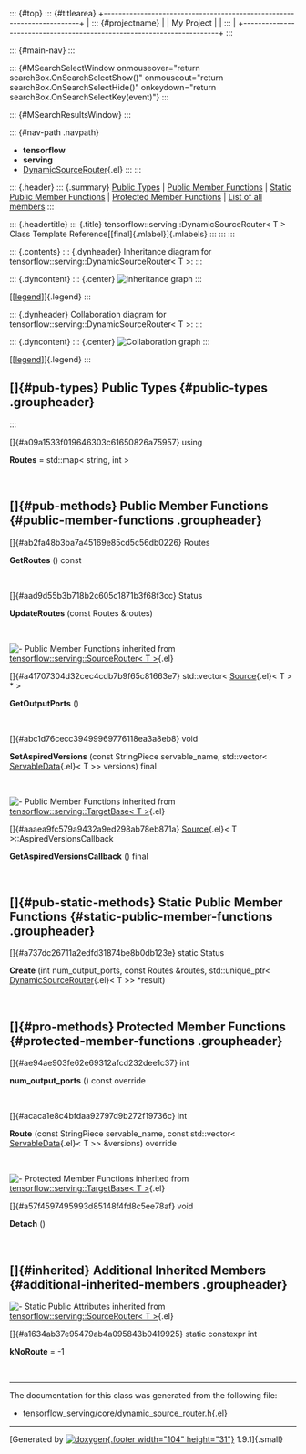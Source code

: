 ::: {#top}
::: {#titlearea}
+-----------------------------------------------------------------------+
| ::: {#projectname}                                                    |
| My Project                                                            |
| :::                                                                   |
+-----------------------------------------------------------------------+
:::

::: {#main-nav}
:::

::: {#MSearchSelectWindow onmouseover="return searchBox.OnSearchSelectShow()" onmouseout="return searchBox.OnSearchSelectHide()" onkeydown="return searchBox.OnSearchSelectKey(event)"}
:::

::: {#MSearchResultsWindow}
:::

::: {#nav-path .navpath}
-   **tensorflow**
-   **serving**
-   [DynamicSourceRouter](classtensorflow_1_1serving_1_1DynamicSourceRouter.html){.el}
:::
:::

::: {.header}
::: {.summary}
[Public Types](#pub-types) \| [Public Member Functions](#pub-methods) \|
[Static Public Member Functions](#pub-static-methods) \| [Protected
Member Functions](#pro-methods) \| [List of all
members](classtensorflow_1_1serving_1_1DynamicSourceRouter-members.html)
:::

::: {.headertitle}
::: {.title}
tensorflow::serving::DynamicSourceRouter\< T \> Class Template
Reference[[final]{.mlabel}]{.mlabels}
:::
:::
:::

::: {.contents}
::: {.dynheader}
Inheritance diagram for tensorflow::serving::DynamicSourceRouter\< T \>:
:::

::: {.dyncontent}
::: {.center}
![Inheritance
graph](classtensorflow_1_1serving_1_1DynamicSourceRouter__inherit__graph.png)
:::

[\[[legend](graph_legend.html)\]]{.legend}
:::

::: {.dynheader}
Collaboration diagram for tensorflow::serving::DynamicSourceRouter\< T
\>:
:::

::: {.dyncontent}
::: {.center}
![Collaboration
graph](classtensorflow_1_1serving_1_1DynamicSourceRouter__coll__graph.png)
:::

[\[[legend](graph_legend.html)\]]{.legend}
:::

[]{#pub-types} Public Types {#public-types .groupheader}
---------------------------
:::

[]{#a09a1533f019646303c61650826a75957} using 

**Routes** = std::map\< string, int \>

 

[]{#pub-methods} Public Member Functions {#public-member-functions .groupheader}
----------------------------------------

[]{#ab2fa48b3ba7a45169e85cd5c56db0226} Routes 

**GetRoutes** () const

 

[]{#aad9d55b3b718b2c605c1871b3f68f3cc} Status 

**UpdateRoutes** (const Routes &routes)

 

![-](closed.png) Public Member Functions inherited from
[tensorflow::serving::SourceRouter\< T
\>](classtensorflow_1_1serving_1_1SourceRouter.html){.el}

[]{#a41707304d32cec4cdb7b9f65c81663e7} std::vector\<
[Source](classtensorflow_1_1serving_1_1Source.html){.el}\< T \> \* \> 

**GetOutputPorts** ()

 

[]{#abc1d76cecc39499969776118ea3a8eb8} void 

**SetAspiredVersions** (const StringPiece servable\_name, std::vector\<
[ServableData](classtensorflow_1_1serving_1_1ServableData.html){.el}\< T
\>\> versions) final

 

![-](closed.png) Public Member Functions inherited from
[tensorflow::serving::TargetBase\< T
\>](classtensorflow_1_1serving_1_1TargetBase.html){.el}

[]{#aaaea9fc579a9432a9ed298ab78eb871a}
[Source](classtensorflow_1_1serving_1_1Source.html){.el}\< T
\>::AspiredVersionsCallback 

**GetAspiredVersionsCallback** () final

 

[]{#pub-static-methods} Static Public Member Functions {#static-public-member-functions .groupheader}
------------------------------------------------------

[]{#a737dc26711a2edfd31874be8b0db123e} static Status 

**Create** (int num\_output\_ports, const Routes &routes,
std::unique\_ptr\<
[DynamicSourceRouter](classtensorflow_1_1serving_1_1DynamicSourceRouter.html){.el}\<
T \>\> \*result)

 

[]{#pro-methods} Protected Member Functions {#protected-member-functions .groupheader}
-------------------------------------------

[]{#ae94ae903fe62e69312afcd232dee1c37} int 

**num\_output\_ports** () const override

 

[]{#acaca1e8c4bfdaa92797d9b272f19736c} int 

**Route** (const StringPiece servable\_name, const std::vector\<
[ServableData](classtensorflow_1_1serving_1_1ServableData.html){.el}\< T
\>\> &versions) override

 

![-](closed.png) Protected Member Functions inherited from
[tensorflow::serving::TargetBase\< T
\>](classtensorflow_1_1serving_1_1TargetBase.html){.el}

[]{#a57f4597495993d85148f4fd8c5ee78af} void 

**Detach** ()

 

[]{#inherited} Additional Inherited Members {#additional-inherited-members .groupheader}
-------------------------------------------

![-](closed.png) Static Public Attributes inherited from
[tensorflow::serving::SourceRouter\< T
\>](classtensorflow_1_1serving_1_1SourceRouter.html){.el}

[]{#a1634ab37e95479ab4a095843b0419925} static constexpr int 

**kNoRoute** = -1

 

------------------------------------------------------------------------

The documentation for this class was generated from the following file:

-   tensorflow\_serving/core/[dynamic\_source\_router.h](dynamic__source__router_8h_source.html){.el}

------------------------------------------------------------------------

[Generated by [![doxygen](doxygen.svg){.footer width="104"
height="31"}](https://www.doxygen.org/index.html) 1.9.1]{.small}
